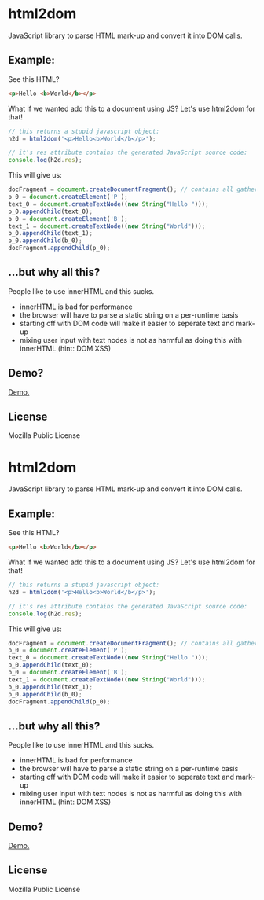 # html2dom

JavaScript library to parse HTML mark-up and convert it into DOM calls.


## Example:

See this HTML?

``` html
<p>Hello <b>World</b></p>
```

What if we wanted add this to a document using JS?
Let's use html2dom for that!
``` js
// this returns a stupid javascript object:
h2d = html2dom('<p>Hello<b>World</b</p>');

// it's res attribute contains the generated JavaScript source code:
console.log(h2d.res);
```

This will give us:

``` js
docFragment = document.createDocumentFragment(); // contains all gathered nodes
p_0 = document.createElement('P');
text_0 = document.createTextNode((new String("Hello ")));
p_0.appendChild(text_0);
b_0 = document.createElement('B');
text_1 = document.createTextNode((new String("World")));
b_0.appendChild(text_1);
p_0.appendChild(b_0);
docFragment.appendChild(p_0);
```




## ...but why all this?
People like to use innerHTML and this sucks.

* innerHTML is bad for performance
* the browser will have to parse a static string on a per-runtime basis
* starting off with DOM code will make it easier to seperate text and mark-up
* mixing user input with text nodes is not as harmful as doing this with innerHTML (hint: DOM XSS)

## Demo?

[Demo.](http://freddyb.github.com/html2dom/)



## License
Mozilla Public License
# html2dom

JavaScript library to parse HTML mark-up and convert it into DOM calls.


## Example:

See this HTML?

``` html
<p>Hello <b>World</b></p>
```

What if we wanted add this to a document using JS?
Let's use html2dom for that!
``` js
// this returns a stupid javascript object:
h2d = html2dom('<p>Hello<b>World</b</p>');

// it's res attribute contains the generated JavaScript source code:
console.log(h2d.res);
```

This will give us:

``` js
docFragment = document.createDocumentFragment(); // contains all gathered nodes
p_0 = document.createElement('P');
text_0 = document.createTextNode((new String("Hello ")));
p_0.appendChild(text_0);
b_0 = document.createElement('B');
text_1 = document.createTextNode((new String("World")));
b_0.appendChild(text_1);
p_0.appendChild(b_0);
docFragment.appendChild(p_0);
```




## ...but why all this?
People like to use innerHTML and this sucks.

* innerHTML is bad for performance
* the browser will have to parse a static string on a per-runtime basis
* starting off with DOM code will make it easier to seperate text and mark-up
* mixing user input with text nodes is not as harmful as doing this with innerHTML (hint: DOM XSS)

## Demo?

[Demo.](http://freddyb.github.com/html2dom/)



## License
Mozilla Public License

